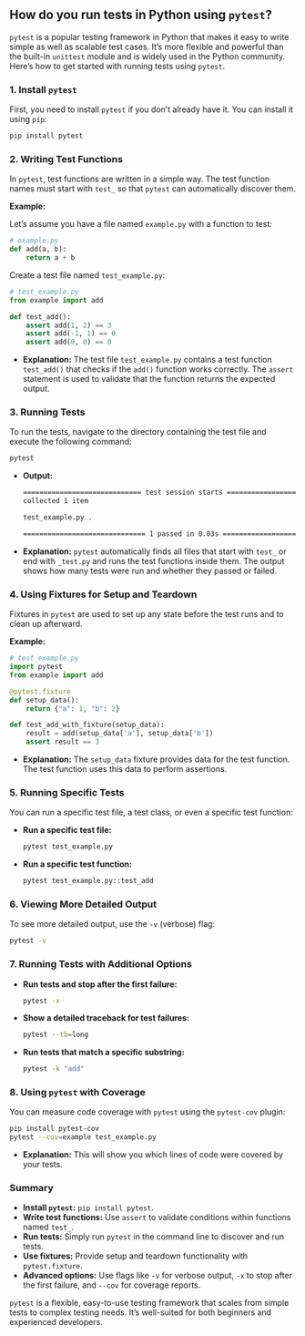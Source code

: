 ## How do you run tests in Python using `pytest`?


`pytest` is a popular testing framework in Python that makes it easy to write simple as well as scalable test cases. It’s more flexible and powerful than the built-in `unittest` module and is widely used in the Python community. Here’s how to get started with running tests using `pytest`.

### 1. **Install `pytest`**

First, you need to install `pytest` if you don’t already have it. You can install it using `pip`:

```bash
pip install pytest
```

### 2. **Writing Test Functions**

In `pytest`, test functions are written in a simple way. The test function names must start with `test_` so that `pytest` can automatically discover them.

**Example:**

Let’s assume you have a file named `example.py` with a function to test:

```python
# example.py
def add(a, b):
    return a + b
```

Create a test file named `test_example.py`:

```python
# test_example.py
from example import add

def test_add():
    assert add(1, 2) == 3
    assert add(-1, 1) == 0
    assert add(0, 0) == 0
```

- **Explanation:** The test file `test_example.py` contains a test function `test_add()` that checks if the `add()` function works correctly. The `assert` statement is used to validate that the function returns the expected output.

### 3. **Running Tests**

To run the tests, navigate to the directory containing the test file and execute the following command:

```bash
pytest
```

- **Output:**
  ```bash
  ============================= test session starts ==============================
  collected 1 item

  test_example.py .                                                      [100%]

  ============================== 1 passed in 0.03s ===============================
  ```

- **Explanation:** `pytest` automatically finds all files that start with `test_` or end with `_test.py` and runs the test functions inside them. The output shows how many tests were run and whether they passed or failed.

### 4. **Using Fixtures for Setup and Teardown**

Fixtures in `pytest` are used to set up any state before the test runs and to clean up afterward.

**Example:**

```python
# test_example.py
import pytest
from example import add

@pytest.fixture
def setup_data():
    return {"a": 1, "b": 2}

def test_add_with_fixture(setup_data):
    result = add(setup_data['a'], setup_data['b'])
    assert result == 3
```

- **Explanation:** The `setup_data` fixture provides data for the test function. The test function uses this data to perform assertions.

### 5. **Running Specific Tests**

You can run a specific test file, a test class, or even a specific test function:

- **Run a specific test file:**
  ```bash
  pytest test_example.py
  ```

- **Run a specific test function:**
  ```bash
  pytest test_example.py::test_add
  ```

### 6. **Viewing More Detailed Output**

To see more detailed output, use the `-v` (verbose) flag:

```bash
pytest -v
```

### 7. **Running Tests with Additional Options**

- **Run tests and stop after the first failure:**
  ```bash
  pytest -x
  ```

- **Show a detailed traceback for test failures:**
  ```bash
  pytest --tb=long
  ```

- **Run tests that match a specific substring:**
  ```bash
  pytest -k "add"
  ```

### 8. **Using `pytest` with Coverage**

You can measure code coverage with `pytest` using the `pytest-cov` plugin:

```bash
pip install pytest-cov
pytest --cov=example test_example.py
```

- **Explanation:** This will show you which lines of code were covered by your tests.

### Summary

- **Install `pytest`:** `pip install pytest`.
- **Write test functions:** Use `assert` to validate conditions within functions named `test_`.
- **Run tests:** Simply run `pytest` in the command line to discover and run tests.
- **Use fixtures:** Provide setup and teardown functionality with `pytest.fixture`.
- **Advanced options:** Use flags like `-v` for verbose output, `-x` to stop after the first failure, and `--cov` for coverage reports.

`pytest` is a flexible, easy-to-use testing framework that scales from simple tests to complex testing needs. It’s well-suited for both beginners and experienced developers.